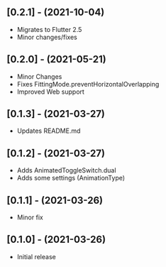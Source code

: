 ## [0.2.1] - (2021-10-04)

- Migrates to Flutter 2.5
- Minor changes/fixes

## [0.2.0] - (2021-05-21)

- Minor Changes
- Fixes FittingMode.preventHorizontalOverlapping
- Improved Web support

## [0.1.3] - (2021-03-27)

- Updates README.md

## [0.1.2] - (2021-03-27)

- Adds AnimatedToggleSwitch.dual
- Adds some settings (AnimationType)

## [0.1.1] - (2021-03-26)

- Minor fix

## [0.1.0] - (2021-03-26)

- Initial release
